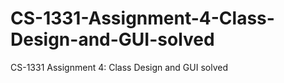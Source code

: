 # CS-1331-Assignment-4-Class-Design-and-GUI-solved
CS-1331 Assignment 4: Class Design and GUI solved
